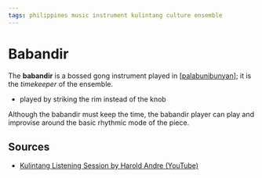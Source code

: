 ```yaml
---
tags: philippines music instrument kulintang culture ensemble
---
```


# Babandir

The **babandir** is a bossed gong instrument played in [[palabunibunyan]]; it is the _timekeeper_ of the ensemble.

- played by striking the rim instead of the knob

Although the babandir must keep the time, the babandir player can play and improvise around the basic rhythmic mode of the piece.

## Sources

- [Kulintang Listening Session by Harold Andre (YouTube)](https://www.youtube.com/watch?v=7b7iDVjvxPs)

[//begin]: # "Autogenerated link references for markdown compatibility"
[palabunibunyan]: palabunibunyan "Palabunibunyan"
[//end]: # "Autogenerated link references"